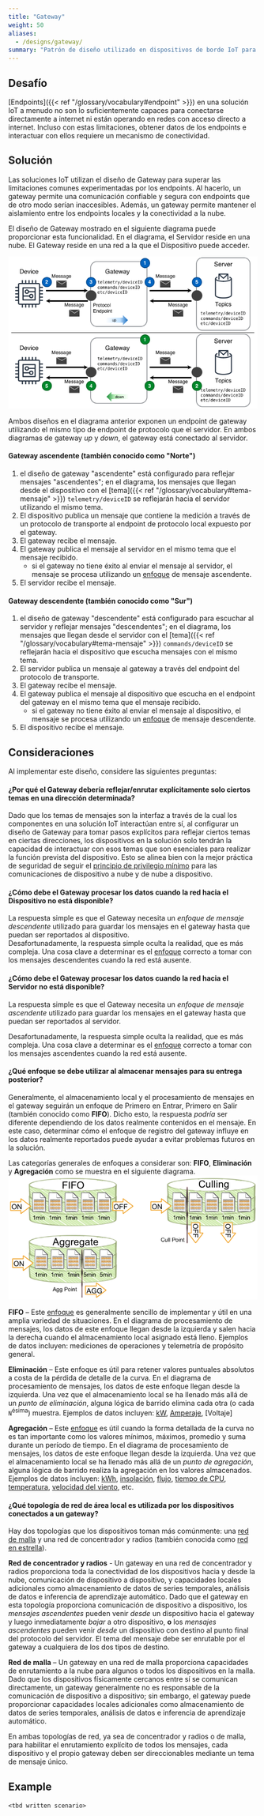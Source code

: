 ```yaml
---
title: "Gateway"
weight: 50
aliases:
  - /designs/gateway/
summary: "Patrón de diseño utilizado en dispositivos de borde IoT para traducir entre diferentes protocolos."
---
```


## Desafío

[Endpoints]({{< ref "/glossary/vocabulary#endpoint" >}}) en una solución IoT a menudo no son lo suficientemente capaces para conectarse directamente a internet ni están operando en redes con acceso directo a internet. Incluso con estas limitaciones, obtener datos de los endpoints e interactuar con ellos requiere un mecanismo de conectividad.

## Solución

Las soluciones IoT utilizan el diseño de Gateway para superar las limitaciones comunes experimentadas por los endpoints. Al hacerlo, un gateway permite una comunicación confiable y segura con endpoints que de otro modo serían inaccesibles. Además, un gateway permite mantener el aislamiento entre los endpoints locales y la conectividad a la nube.

El diseño de Gateway mostrado en el siguiente diagrama puede proporcionar esta funcionalidad. En el diagrama, el Servidor reside en una nube. El Gateway reside en una red a la que el Dispositivo puede acceder.

![Diseño de Gateway](gateway.png)

Ambos diseños en el diagrama anterior exponen un endpoint de gateway utilizando el mismo tipo de endpoint de protocolo que el servidor. En ambos diagramas de gateway _up_ y _down_, el gateway está conectado al servidor.

#### Gateway ascendente (también conocido como "Norte")

1. el diseño de gateway "ascendente" está configurado para reflejar mensajes "ascendentes"; en el diagrama, los mensajes que llegan desde el dispositivo con el [tema]({{< ref "/glossary/vocabulary#tema-mensaje" >}}) `telemetry/deviceID` se reflejarán hacia el servidor utilizando el mismo tema.
2. El dispositivo publica un mensaje que contiene la medición a través de un protocolo de transporte al endpoint de protocolo local expuesto por el gateway.
3. El gateway recibe el mensaje.
4. El gateway publica el mensaje al servidor en el mismo tema que el mensaje recibido.
   - si el gateway no tiene éxito al enviar el mensaje al servidor, el mensaje se procesa utilizando un [enfoque](#what-approach-should-be-used-when-storing-messages-for-later-delivery) de mensaje ascendente.
5. El servidor recibe el mensaje.

#### Gateway descendente (también conocido como "Sur")

1. el diseño de gateway "descendente" está configurado para escuchar al servidor y reflejar mensajes "descendentes"; en el diagrama, los mensajes que llegan desde el servidor con el [tema]({{< ref "/glossary/vocabulary#tema-mensaje" >}}) `commands/deviceID` se reflejarán hacia el dispositivo que escucha mensajes con el mismo tema.
2. El servidor publica un mensaje al gateway a través del endpoint del protocolo de transporte.
3. El gateway recibe el mensaje.
4. El gateway publica el mensaje al dispositivo que escucha en el endpoint del gateway en el mismo tema que el mensaje recibido.
   - si el gateway no tiene éxito al enviar el mensaje al dispositivo, el mensaje se procesa utilizando un [enfoque](#what-approach-should-be-used-when-storing-messages-for-later-delivery) de mensaje descendente.
5. El dispositivo recibe el mensaje.

## Consideraciones

Al implementar este diseño, considere las siguientes preguntas:

#### ¿Por qué el Gateway debería reflejar/enrutar explícitamente solo ciertos temas en una dirección determinada?

Dado que los temas de mensajes son la interfaz a través de la cual los componentes en una solución IoT interactúan entre sí, al configurar un diseño de Gateway para tomar pasos explícitos para reflejar ciertos temas en ciertas direcciones, los dispositivos en la solución solo tendrán la capacidad de interactuar con esos temas que son esenciales para realizar la función prevista del dispositivo. Esto se alinea bien con la mejor práctica de seguridad de seguir el [principio de privilegio mínimo](https://en.wikipedia.org/wiki/Principle_of_least_privilege) para las comunicaciones de dispositivo a nube y de nube a dispositivo.

#### ¿Cómo debe el Gateway procesar los datos cuando la red hacia el Dispositivo no está disponible?

La respuesta simple es que el Gateway necesita un _enfoque de mensaje descendente_ utilizado para guardar los mensajes en el gateway hasta que puedan ser reportados al dispositivo.  
Desafortunadamente, la respuesta simple oculta la realidad, que es más compleja. Una cosa clave a determinar es el [enfoque](#what-approach-should-be-used-when-storing-messages-for-later-delivery) correcto a tomar con los mensajes descendentes cuando la red está ausente.

#### ¿Cómo debe el Gateway procesar los datos cuando la red hacia el Servidor no está disponible?

La respuesta simple es que el Gateway necesita un _enfoque de mensaje ascendente_ utilizado para guardar los mensajes en el gateway hasta que puedan ser reportados al servidor.

Desafortunadamente, la respuesta simple oculta la realidad, que es más compleja. Una cosa clave a determinar es el [enfoque](#what-approach-should-be-used-when-storing-messages-for-later-delivery) correcto a tomar con los mensajes ascendentes cuando la red está ausente.

#### ¿Qué enfoque se debe utilizar al almacenar mensajes para su entrega posterior?

Generalmente, el almacenamiento local y el procesamiento de mensajes en el gateway seguirán un enfoque de Primero en Entrar, Primero en Salir (también conocido como **FIFO**). Dicho esto, la respuesta _podría_ ser diferente dependiendo de los datos realmente contenidos en el mensaje. En este caso, determinar cómo el enfoque de registro del gateway influye en los datos realmente reportados puede ayudar a evitar problemas futuros en la solución.

Las categorías generales de enfoques a considerar son: **FIFO**, **Eliminación** y **Agregación** como se muestra en el siguiente diagrama.
![Algoritmos de Procesamiento de Mensajes](algorithms.png)

**FIFO** – Este [enfoque](<https://en.wikipedia.org/wiki/FIFO_(computing_and_electronics)>) es generalmente sencillo de implementar y útil en una amplia variedad de situaciones. En el diagrama de procesamiento de mensajes, los datos de este enfoque llegan desde la izquierda y salen hacia la derecha cuando el almacenamiento local asignado está lleno. Ejemplos de datos incluyen: mediciones de operaciones y telemetría de propósito general.

**Eliminación** – Este enfoque es útil para retener valores puntuales absolutos a costa de la pérdida de detalle de la curva. En el diagrama de procesamiento de mensajes, los datos de este enfoque llegan desde la izquierda. Una vez que el almacenamiento local se ha llenado más allá de un _punto de eliminación_, alguna lógica de barrido elimina cada otra (o cada `N`<sup>ésima</sup>) muestra. Ejemplos de datos incluyen: [kW](https://en.wikipedia.org/wiki/Watt#Kilowatt), [Amperaje](https://en.wikipedia.org/wiki/Amperage), [Voltaje]

**Agregación** – Este [enfoque](https://en.wikipedia.org/wiki/Aggregate_function) es útil cuando la forma detallada de la curva no es tan importante como los valores mínimos, máximos, promedio y suma durante un período de tiempo. En el diagrama de procesamiento de mensajes, los datos de este enfoque llegan desde la izquierda. Una vez que el almacenamiento local se ha llenado más allá de un _punto de agregación_, alguna lógica de barrido realiza la agregación en los valores almacenados. Ejemplos de datos incluyen: [kWh](https://en.wikipedia.org/wiki/Kilowatt_hour), [insolación](https://en.wikipedia.org/wiki/insolation), [flujo](https://en.wikipedia.org/wiki/Flow_measurement), [tiempo de CPU](https://en.wikipedia.org/wiki/CPU_time), [temperatura](https://en.wikipedia.org/wiki/Temperature), [velocidad del viento](https://en.wikipedia.org/wiki/Wind_speed), etc.

#### ¿Qué topología de red de área local es utilizada por los dispositivos conectados a un gateway?

Hay dos topologías que los dispositivos toman más comúnmente: una [red de malla](https://en.wikipedia.org/wiki/Mesh_networking) y una red de concentrador y radios (también conocida como [red en estrella](https://en.wikipedia.org/wiki/Network_topology#Star)).

**Red de concentrador y radios** - Un gateway en una red de concentrador y radios proporciona toda la conectividad de los dispositivos hacia y desde la nube, comunicación de dispositivo a dispositivo, y capacidades locales adicionales como almacenamiento de datos de series temporales, análisis de datos e inferencia de aprendizaje automático. Dado que el gateway en esta topología proporciona comunicación de dispositivo a dispositivo, los _mensajes ascendentes_ pueden venir _desde_ un dispositivo hacia el gateway y luego inmediatamente _bajar_ a otro dispositivo, **o** los _mensajes ascendentes_ pueden venir _desde_ un dispositivo con destino al punto final del protocolo del servidor. El tema del mensaje debe ser enrutable por el gateway a cualquiera de los dos tipos de destino.

**Red de malla** – Un gateway en una red de malla proporciona capacidades de enrutamiento a la nube para algunos o todos los dispositivos en la malla. Dado que los dispositivos físicamente cercanos entre sí se comunican directamente, un gateway generalmente no es responsable de la comunicación de dispositivo a dispositivo; sin embargo, el gateway puede proporcionar capacidades locales adicionales como almacenamiento de datos de series temporales, análisis de datos e inferencia de aprendizaje automático.

En ambas topologías de red, ya sea de concentrador y radios o de malla, para habilitar el enrutamiento explícito de todos los mensajes, cada dispositivo y el propio gateway deben ser direccionables mediante un tema de mensaje único.

## Example

    <tbd written scenario>
